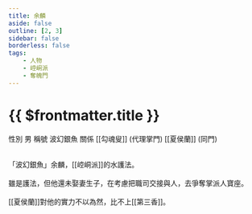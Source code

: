 ```yaml
---
title: 余麟
aside: false
outline: [2, 3]
sidebar: false
borderless: false
tags:
    - 人物
    - 崆峒派
    - 奪魄門
---
```


# {{ $frontmatter.title }}

<ChTabs position="bottom">
	<ChTab title="余麟">
		<Ch src='/images/characters/trainee224/normal.png' position='right'/>
		<ChName nameZh='余麟' nameEn='Yu Lin' position='right' />
		<ChTable>
			<ChTr>
				<ChTd isTitle=true>
					性別
				</ChTd>
				<ChTd>
					男
				</ChTd>
			</ChTr>
			<ChTr>
				<ChTd isTitle=true>
					稱號
				</ChTd>
				<ChTd>
					波幻銀魚
				</ChTd>
			</ChTr>
			<ChTr>
				<ChTd isTitle=true position='center'>
					關係
				</ChTd>
			</ChTr>
			<ChTr>
				<ChTd position='center'>
					[[勾魂叟]] (代理掌門)
				</ChTd>
			</ChTr>
			<ChTr>
				<ChTd position='center'>
					[[夏侯蘭]] (同門)
				</ChTd>
			</ChTr>
		</ChTable>
	</ChTab>
</ChTabs>
<br><br>

「波幻銀魚」余麟，[[崆峒派]]的水護法。
<br><br>
雖是護法，但他還未娶妻生子，在考慮把職司交接與人，去爭奪掌派人寶座。
<br><br>
[[夏侯蘭]]對他的實力不以為然，比不上[[第三香]]。